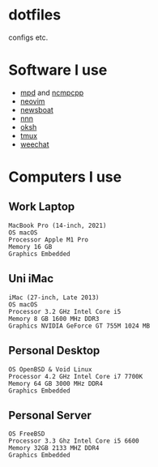 # dotfiles

configs etc.

# Software I use

* [mpd](https://www.musicpd.org) and [ncmpcpp](https://github.com/ncmpcpp/ncmpcpp)
* [neovim](https://neovim.io)
* [newsboat](https://newsboat.org)
* [nnn](https://github.com/jarun/nnn)
* [oksh](https://github.com/ibara/oksh)
* [tmux](https://github.com/tmux/tmux)
* [weechat](https://weechat.org)

# Computers I use

## Work Laptop

```
MacBook Pro (14-inch, 2021)
OS macOS
Processor Apple M1 Pro
Memory 16 GB
Graphics Embedded
```

## Uni iMac

```
iMac (27-inch, Late 2013)
OS macOS
Processor 3.2 GHz Intel Core i5
Memory 8 GB 1600 MHz DDR3
Graphics NVIDIA GeForce GT 755M 1024 MB
```

## Personal Desktop

```
OS OpenBSD & Void Linux
Processor 4.2 GHz Intel Core i7 7700K
Memory 64 GB 3000 MHz DDR4
Graphics Embedded
```

## Personal Server
```
OS FreeBSD
Processor 3.3 Ghz Intel Core i5 6600
Memory 32GB 2133 MHZ DDR4
Graphics Embedded
```
